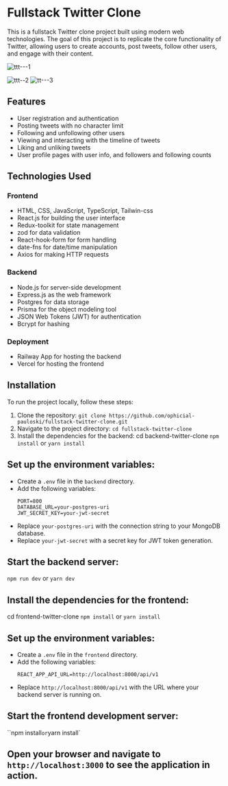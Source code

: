 # Fullstack Twitter Clone

This is a fullstack Twitter clone project built using modern web technologies. The goal of this project is to replicate the core functionality of Twitter, allowing users to create accounts, post tweets, follow other users, and engage with their content.

![ttt---1](https://github.com/ophicial-pauloski/fullstack-twitter-clone/assets/57170298/defcf416-cbdb-4b69-a5ef-92acc34c9b1c)

![ttt--2](https://github.com/ophicial-pauloski/fullstack-twitter-clone/assets/57170298/44406dc7-fd2b-4efc-848b-45f603e1171a)
![tt---3](https://github.com/ophicial-pauloski/fullstack-twitter-clone/assets/57170298/39a7e2b1-1007-430b-a4d9-bd645d21c576)




## Features

- User registration and authentication
- Posting tweets with no character limit
- Following and unfollowing other users
- Viewing and interacting with the timeline of tweets
- Liking and unliking tweets
- User profile pages with user info, and followers and following counts

## Technologies Used

### Frontend

- HTML, CSS, JavaScript, TypeScript, Tailwin-css
- React.js for building the user interface
- Redux-toolkit for state management
- zod for data validation
- React-hook-form for form handling
- date-fns for date/time manipulation
- Axios for making HTTP requests

### Backend

- Node.js for server-side development
- Express.js as the web framework
- Postgres for data storage
- Prisma for the object modeling tool
- JSON Web Tokens (JWT) for authentication
- Bcrypt for hashing

### Deployment

- Railway App for hosting the backend
- Vercel for hosting the frontend

## Installation

To run the project locally, follow these steps:

1. Clone the repository: `git clone https://github.com/ophicial-pauloski/fullstack-twitter-clone.git`
2. Navigate to the project directory: `cd fullstack-twitter-clone`
3. Install the dependencies for the backend:
cd backend-twitter-clone
`npm install` or `yarn install`

## Set up the environment variables:
- Create a `.env` file in the `backend` directory.
- Add the following variables:
  ```
  PORT=800
  DATABASE_URL=your-postgres-uri
  JWT_SECRET_KEY=your-jwt-secret
  ```
- Replace `your-postgres-uri` with the connection string to your MongoDB database.
- Replace `your-jwt-secret` with a secret key for JWT token generation.
  
## Start the backend server:
`npm run dev` or `yarn dev`

## Install the dependencies for the frontend:
cd frontend-twitter-clone
`npm install` or `yarn install`

## Set up the environment variables:
- Create a `.env` file in the `frontend` directory.
- Add the following variables:
  ```
  REACT_APP_API_URL=http://localhost:8000/api/v1
  ```
- Replace `http://localhost:8000/api/v1` with the URL where your backend server is running on.

## Start the frontend development server:
``npm install` or `yarn install`

##  Open your browser and navigate to `http://localhost:3000` to see the application in action.
